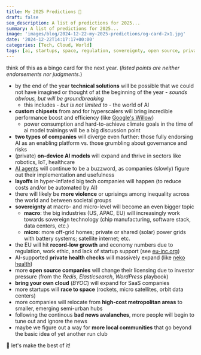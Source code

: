 ```yaml
---
title: My 2025 Predictions 🔮
draft: false
seo_description: A list of predictions for 2025...
summary: A list of predictions for 2025...
image: 'images/blog/2024-12-22-my-2025-predictions/og-card-2x1.jpg'
date: '2024-12-22T14:17:17+00:00'
categories: [Tech, Cloud, World]
tags: [ai, startups, space, regulation, sovereignty, open source, privacy, health, security]
---
```


think of this as a bingo card for the next year. (_listed points are neither endorsements nor judgments._)

- by the end of the year **technical solutions** will be possible that we could not have imagined or thought of at the beginning of the year - _sounds obvious, but will be groundbreaking_
  - this includes - _but is not limited to_ - the world of AI
- **custom chipsets** from and for hyperscalers will bring incredible performance boost and efficiency (like [Google's Willow](https://blog.google/technology/research/google-willow-quantum-chip/))
  - power consumption and hard-to-achieve climate goals in the time of ai model trainings will be a big discussion point
- **two types of companies** will diverge even further: those fully endorsing AI as an enabling platform vs. those grumbling about governance and risks
- (private) **on-device AI models** will expand and thrive in sectors like robotics, IoT, healthcare
- [AI agents](https://www.anthropic.com/research/building-effective-agents) will continue to be a buzzword, as companies (slowly) figure out their implementation and usefulness
- **layoffs** in hyper-inflated big tech companies will happen (to reduce costs and/or be automated by AI)
- there will likely be **more violence** or uprisings among inequality across the world and between societal groups
- **sovereignty** at macro- and micro-level will become an even bigger topic
  - **macro**: the big industries (US, APAC, EU) will increasingly work towards sovereign technology (chip manufacturing, software stack, data centers, etc.)
  - **micro**: more off-grid homes; private or shared (solar) power grids with battery systems; satellite internet; etc.
- the EU will hit **record-low growth** and economy numbers due to regulation, work ethic, and lack of startup support (see [eu-inc.org](https://www.eu-inc.org))
- AI-supported **private health checks** will massively expand (like [neko health](https://x.com/eldsjal/status/1863544777574097228))
- more **open source companies** will change their licensing due to investor pressure (from the _Redis_, _Elasticsearch_, _WordPress_ playbook)
- **bring your own cloud** (_BYOC_) will expand for SaaS companies
- more startups will **race to space** (rockets, micro satellites, orbit data centers)
- more companies will relocate from **high-cost metropolitan areas** to smaller, emerging semi-urban hubs
- following the continous **bad news avalanches**, more people will begin to tune out and ignore the news
- maybe we figure out a way for **more local communities** that go beyond the basic idea of yet another run club

🚀 let's make the best of it!
